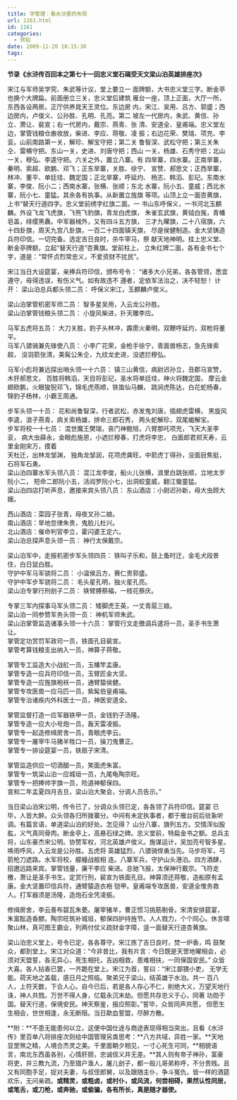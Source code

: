 ```yaml
---
title: 学管理：看水浒里的布局
url: 1161.html
id: 1161
categories:
  - 转贴
date: 2009-11-20 18:15:30
tags:
---
```


**节录《水浒传百回本之第七十一回忠义堂石碣受天文梁山泊英雄排座次》**  
  
宋江与军师吴学究、朱武等计议，堂上要立一 面牌额，大书忠义堂三字。断金亭也换个大牌扁。前面册立三关，忠义堂后建筑 雁台一座，顶上正面，大厅一所，东西各设两房。正厅供养晁天王灵位。东边房 内，宋江、吴用、吕方、郭盛；西边房内，卢俊义、公孙胜、孔明、孔亮。第二 坡左一代房内，朱武、黄信、孙立、萧让、裴宣；右一代房内，戴宗、燕青、张 清、安道全、皇甫端。忠义堂左边，掌管钱粮仓廒收放，柴进、李应、蒋敬、凌 振；右边花荣、樊瑞、项充、李衮。山前南路第一关，解珍、解宝守把；第二关 鲁智深、武松守把；第三关朱仝、雷横守把。东山一关，史进、刘唐守把；西山 一关，杨雄、石秀守把；北山一关，穆弘、李逵守把。六关之外，置立八寨。有 四旱寨，四水寨。正南旱寨，秦明、索超、欧鹏、邓飞；正东旱寨，关胜、徐宁、 宣赞、郝思文；正西旱寨，林冲、董平、单廷珪、魏定国；正北旱寨，呼延灼、 杨志、韩滔、彭玘。东南水寨，李俊、阮小二；西南水寨，张横、张顺；东北 水寨，阮小五、童威；西北水寨，阮小七、童猛。其余各有执事。从新置立旌旗 等项。山顶上立一面杏黄旗，上书“替天行道四字。忠义堂前绣字红旗二面。一 书山东呼保义，一书河北玉麒麟。外设飞龙飞虎旗，飞熊飞豹旗，青龙白虎旗， 朱雀玄武旗，黄钺白旄，青幡皂盖，绯缨黑纛。中军器械外，又有四斗五方旗， 三才九曜旗，二十八宿旗，六十四卦旗，周天九宫八卦旗，一百二十四面镇天旗， 尽是侯健制造。金大坚铸造兵符印信。一切完备。选定吉日良时，杀牛宰马，祭 献天地神明。挂上忠义堂、断金亭牌额，立起“替天行道”杏黄旗。堂前柱上， 立朱红牌二面，各有金书七个字，道是：“常怀贞烈常忠义，不爱资财不扰民”。  
  
宋江当日大设筵宴，亲捧兵符印信，颁布号令： “诸多大小兄弟，各各管领，悉宜遵守，毋得违误，有伤义气。如有故违不 遵者，定依军法治之，决不轻恕！ 计开： 梁山泊总兵都头领二员： 呼保义宋江，玉麒麟卢俊义。  
  
梁山泊掌管机密军师二员： 智多星吴用，入云龙公孙胜。  
梁山泊掌管钱粮头领二员： 小旋风柴进，扑天雕李应。  
  
马军五虎将五员： 大刀关胜，豹子头林冲，霹雳火秦明，双鞭呼延灼，双枪将董平。  
马军八骠骑兼先锋使八员： 小李广花荣，金枪手徐宁，青面兽杨志，急先锋索超， 没羽箭张清，美髯公朱仝，九纹龙史进，没遮拦穆弘。  
  
马军小彪将兼远探出哨头领一十六员： 镇三山黄信，病尉迟孙立，丑郡马宣赞，木犴郝思文， 百胜将韩滔，天目将彭玘，圣水将单廷珪，神火将魏定国， 摩云金翅欧鹏，火眼狻猊邓飞，锦毛虎燕顺，铁笛仙马麟， 跳涧虎陈达，白花蛇杨春，锦豹子杨林，小霸王周通。  
  
步军头领一十员： 花和尚鲁智深，行者武松，赤发鬼刘唐，插翅虎雷横， 黑旋风李逵，浪子燕青，病关索杨雄，拼命三郎石秀， 两头蛇解珍，双尾蝎解宝。  
步军将校一十七员： 混世魔王樊瑞，丧门神鲍旭，八臂那吒项充，飞天大圣李衮， 病大虫薛永，金眼彪施恩，小遮拦穆春，打虎将李忠， 白面郎君郑天寿，云里金刚宋万，摸着  
天杜迁，出林龙邹渊， 独角龙邹润，花项虎龚旺，中箭虎丁得孙，没面目焦挺，石将军石勇。  
梁山泊四寨水军头领八员： 混江龙李俊，船火儿张横，浪里白跳张顺，立地太岁阮小二， 短命二郎阮小五，活阎罗阮小七，出洞蛟童威，翻江蜃童猛。  
梁山泊四店打听声息，邀接来宾头领八员： 东山酒店：小尉迟孙新，母大虫顾大嫂。  
  
西山酒店：菜园子张青，母夜叉孙二娘。  
南山酒店：旱地忽律朱贵，鬼脸儿杜兴。  
北山酒店：催命判官李立，霍闪婆王定六。  
梁山泊总探声息头领一员： 神行太保戴宗。  
  
梁山泊军中，走报机密步军头领四员： 铁叫子乐和，鼓上蚤时迁，金毛犬段景住，白日鼠白胜。  
守护中军马军骁将二员： 小温侯吕方，赛仁贵郭盛。  
守护中军步军骁将二员： 毛头星孔明，独火星孔亮。  
梁山泊专掌行刑刽子二员： 铁臂膊蔡福，一枝花蔡庆。  
  
专掌三军内探事马军头领二员： 矮脚虎王英，一丈青扈三娘。  
梁山泊一同参赞军务头领一员： 神机军师朱武。  
梁山泊掌管监造诸事头领一十六员： 掌管行文走徼调兵遣将一员，圣手书生萧让。  
掌管定功赏罚军政司一员，铁面孔目裴宣。  
掌管考算钱粮支出纳入一员，神算子蒋敬。  
  
掌管专工监造大小战舡一员，玉幡竿孟康。  
掌管专造一应兵符印信一员，玉臂匠金大坚。  
掌管专造一应旌旗袍袄一员，通臂猿侯健。  
掌管专攻医兽一应马匹一员，紫髯伯皇甫端。  
掌管专治诸疾内外科医士一员，神医安道全。  
  
掌管监督打造一应军器铁甲一员，金钱豹子汤隆。  
掌管专造一应大小号炮一员，轰天雷凌振。  
掌管专一起造修缉房舍一员，青眼虎李云。  
掌管专一屠宰牛马猪羊牲口一员，操刀鬼曹正。  
掌管专一排设筵宴一员，铁扇子宋清。  
  
掌管监造供应一切酒醋一员，笑面虎朱富。  
掌管专一筑梁山泊一应城垣一员，九尾龟陶宗旺。  
掌管专一把捧帅字旗一员，险道神郁保四。  
宣和二年孟夏四月吉旦，梁山泊大聚会，分调人员告示。”  
  
当日梁山泊宋公明，传令已了，分调众头领已定，各各领了兵符印信。筵宴 已毕，人皆大醉。众头领各归所拨寨分。中间有未定执事者，都于雁台前后驻紥听调。有篇言语，单道梁山泊的好处。怎见得？ 山分八寨，旗列五方。交情浑似股肱，义气真同骨肉。断金亭上，高悬石绿之碑。忠义堂前，特扁金书之额。总兵主将，山东豪杰宋公明。协赞军权，河北英雄卢俊义。施谋运计，吴加亮号智多星。唤雨呼风，入云龙是公孙胜。五虎将 英雄猛烈，八骠骑悍勇当先。马步将军，弓箭枪刀遮路。水军将校，艨艟战舰相 连。八寨军兵，守护山头港泊。四方酒肆，招邀远路来宾。掌管钱量，廉干李应 柴进。总驰飞报，太保神行戴宗。飞符走檄，萧让是圣手书生。定赏行刑，裴宣为铁面孔目。神算须还蒋敬，造船原有孟康。金大坚置印信兵符，通臂猿造衣袍 铠甲。皇甫端专攻医兽，安道全惟务救人。打军器须是汤隆，造炮石全凭凌振。  
  
修缉房舍，李云善布碧瓦朱甍。屠宰猪羊，曹正惯习挑筋剔骨。宋清安排筵宴， 朱富酝造香醪。陶宗旺筑补城垣，郁保四护持旌节。人人戮力，个个同心。休言啸聚山林，真可图王霸业，列两付仗义疏财金字障，竖一面替天行道杏黄旗。  
  
梁山泊忠义堂上，号令已定，各各尊守。宋江拣了吉日良时，焚一炉香，鸣 鼓聚众，都到堂上。宋江对众道：“今非昔比，我有片言：今日既是天罡地曜相会，必须对天盟誓，各无异心，死生相托，吉凶相救，患难相扶，一同保国安民。” 众皆大喜。各人拈香已罢，一齐跪在堂上。宋江为首，誓曰：“宋江鄙猥小吏， 无学无能。荷天地之盖载，感日月之照临。聚弟兄于梁山，结英雄于水泊。共一 百八人，上符天数，下合人心。自今已后，若是各人存心不仁，削绝大义，万望天地行诛，神人共戮。万世不得人身，亿载永沉末劫。但愿共存忠义于心，同著 功勋于国。替天行道，保境安民。神天察鉴，报应照彰。”誓毕，众皆同声共愿， 但愿生生相会，世世相逢，永无断阻。当日歃血誓盟，尽醉方散。  
  
**附：**不患无能患何以立，这便中国仕途与商途表现得相当突出，且看《水浒传》里百单八将排座次则给中国管理另类思考：**八方共域，异姓一家。**天地显罡煞之精，人境合杰灵之美。千里面朝夕相见，一寸心死生可同，**相貌语言，南北东西虽各别，心情肝胆，忠诚信义并无差。**其人则有帝子神孙，富豪将吏，并三教九流，乃至猎户渔人，屠儿刽子，都一般儿哥弟称呼，不分贵贱。且又有同胞手足，捉对夫妻，与叔侄郎舅，以及跟随主仆，争斗冤仇，皆一样的酒筵欢乐，无问亲疏。**或精灵，或粗卤，或村仆，或风流，何尝相碍，果然认性同居，或笔舌，或刀枪，或奔驰，或偷骗，各有所长，真是随才器使。**